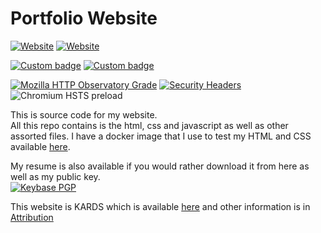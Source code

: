 # Portfolio Website

[![Website](https://img.shields.io/website/https/www.jwhite.network?down_message=offline&label=Hosted&up_message=online)](https://www.jwhite.network) [![Website](https://img.shields.io/website/https/portfolio.jwhite.network?down_message=offline&label=Self-Hosted&up_message=online)](https://portfolio.jwhite.network)

[![Custom badge](https://img.shields.io/endpoint?label=self%20hosted%20uptime%2030d&url=https%3A%2F%2Fraw.githubusercontent.com%2FCyb3r-Jak3%2Fuptime-stats%2Fmaster%2Fapi%2Fportfolio-self-hosted%2Fuptime-month.json)](https://www.jwhite.network) [![Custom badge](https://img.shields.io/endpoint?label=hosted%20uptime%2030d&url=https%3A%2F%2Fraw.githubusercontent.com%2FCyb3r-Jak3%2Fuptime-stats%2Fmaster%2Fapi%2Fportfolio-self-hosted%2Fuptime-month.json)](https://portfolio.jwhite.network)

[![Mozilla HTTP Observatory Grade](https://img.shields.io/mozilla-observatory/grade/portfolio.jwhite.network?publish)](https://observatory.mozilla.org/analyze/portfolio.jwhite.network) [![Security Headers](https://img.shields.io/security-headers?style=flat-square&url=https%3A%2F%2Fwww.jwhite.network)](https://securityheaders.com/?q=portfolio.jwhite.network&followRedirects=on) ![Chromium HSTS preload](https://img.shields.io/hsts/preload/www.jwhite.network?style=flat-square)

This is source code for my website.  
All this repo contains is the html, css and javascript as well as other assorted files. I have a docker image that I use to test my HTML and CSS available [here](https://github.com/Cyb3r-Jak3/html5validator-docker).

My resume is also available if you would rather download it from here as well as my public key.  
[![Keybase PGP](https://img.shields.io/keybase/pgp/cyb3rjak3)](https://keyserver.ubuntu.com/pks/lookup?search=0x1804B469&fingerprint=on&op=index)

This website is KARDS which is available [here](https://www.styleshout.com/free-templates/kards/) and other information is in [Attribution](Attribution.txt)
